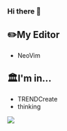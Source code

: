 ### Hi there 👋

## ✏️My Editor
- NeoVim
## 🏛️I'm in...
- TRENDCreate
- thinking

<img align="left" src="https://github-readme-stats.vercel.app/api?username=HidemaruOwO&count_private=true&show_icons=true" />

